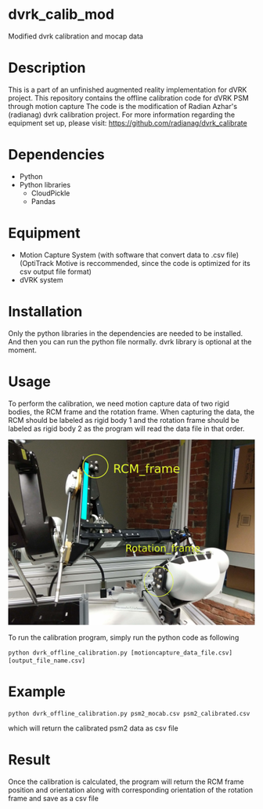 # dvrk_calib_mod
Modified dvrk calibration and mocap data

# Description
This is a part of an unfinished augmented reality implementation for dVRK project.
This repository contains the offline calibration code for dVRK PSM through motion capture
The code is the modification of Radian Azhar's (radianag) dvrk calibration project.
For more information regarding the equipment set up, please visit:
https://github.com/radianag/dvrk_calibrate

# Dependencies
- Python
- Python libraries
  - CloudPickle
  - Pandas

# Equipment
- Motion Capture System (with software that convert data to .csv file) (OptiTrack Motive is reccommended, since the code is optimized for its csv output file format)
- dVRK system

# Installation
Only the python libraries in the dependencies are needed to be installed. And then you can run the
python file normally. dvrk library is optional at the moment.


# Usage
To perform the calibration, we need motion capture data of two rigid bodies, the RCM frame and the rotation frame. When capturing the data, the RCM should be labeled as rigid body 1 and the rotation frame should be labeled as rigid body 2 as the program will read the data file in that order.

![Image of PSM](https://github.com/nsujumnong/dvrk_calib_mod/blob/master/Image/PSM_markers.jpg)

To run the calibration program, simply run the python code as following

```
python dvrk_offline_calibration.py [motioncapture_data_file.csv] [output_file_name.csv]
```

# Example
```
python dvrk_offline_calibration.py psm2_mocab.csv psm2_calibrated.csv
```
which will return the calibrated psm2 data as csv file

# Result
Once the calibration is calculated, the program will return the RCM frame position and orientation along with 
corresponding orientation of the rotation frame and save as a csv file


